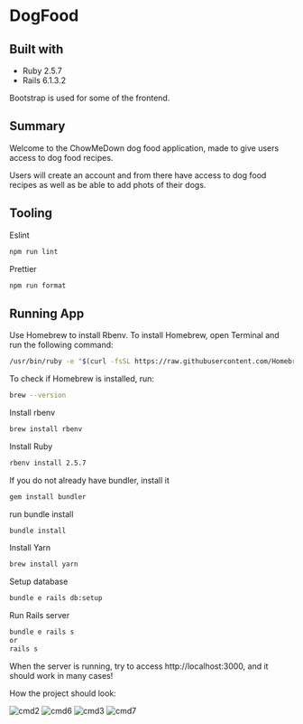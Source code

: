 # DogFood

## Built with

- Ruby 2.5.7
- Rails 6.1.3.2

Bootstrap is used for some of the frontend.

## Summary

Welcome to the ChowMeDown dog food application, made to give users access to dog food recipes.

Users will create an account and from there have access to dog food recipes as well as be able to add phots of their
dogs.

## Tooling

Eslint

```bash
npm run lint
```

Prettier

```bash
npm run format
```

## Running App

Use Homebrew to install Rbenv.
To install Homebrew, open Terminal and run the following command:

```bash
/usr/bin/ruby -e "$(curl -fsSL https://raw.githubusercontent.com/Homebrew/install/master/install)"
```

To check if Homebrew is installed, run:

```bash
brew --version
```
Install rbenv 

```bash
brew install rbenv
```
Install Ruby

```bash
rbenv install 2.5.7
```

If you do not already have bundler, install it

```bash
gem install bundler
```

run bundle install 

```bash
bundle install
```

Install Yarn

```bash
brew install yarn
```

Setup database

```bash
bundle e rails db:setup
```

Run Rails server

```bash
bundle e rails s
or
rails s
```

When the server is running, try to access http://localhost:3000, and it should work in many cases!

How the project should look:

![cmd2](https://user-images.githubusercontent.com/55244590/127715258-dc346296-bfd8-46c6-bcb4-1a337c3f0a4d.png)
![cmd6](https://user-images.githubusercontent.com/55244590/127715267-bdf550ca-fe3c-43be-b43b-d6c4054443c1.jpg)
![cmd3](https://user-images.githubusercontent.com/55244590/127715273-410ec7d3-6d39-4e2c-899a-e61e34da4e47.png)
![cmd7](https://user-images.githubusercontent.com/55244590/127715277-d8851561-4d2f-44e6-8be0-aaa9208473da.png)

